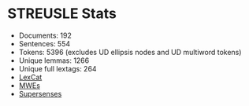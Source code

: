 STREUSLE Stats
==============

* Documents:           192
* Sentences:           554
* Tokens:              5396 (excludes UD ellipsis nodes and UD multiword tokens)
* Unique lemmas:       1266
* Unique full lextags: 264
* [LexCat](LEXCAT.txt)
* [MWEs](MWES.txt)
* [Supersenses](SUPERSENSES.txt)
